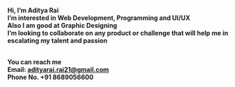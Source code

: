 <b>Hi, I’m Aditya Rai <b><br>
I’m interested in Web Development, Programming and UI/UX<br> 
Also I am good at Graphic Designing <br>
I’m looking to collaborate on any product or challenge that will help me in escalating my talent and passion<br><br>

You can reach me<br>
Email: adityarai.rai21@gmail.com<br>
Phone No. +91 8689056600<br>

